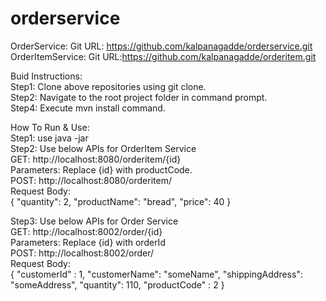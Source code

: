 # orderservice
OrderService:
Git URL: https://github.com/kalpanagadde/orderservice.git<br>
OrderItemService:
Git URL:https://github.com/kalpanagadde/orderitem.git

Buid Instructions:<br>
Step1: Clone above repositories using git clone.<br>
Step2: Navigate to the root project folder in command prompt.<br>
Step4: Execute mvn install command.

How To Run & Use:<br>
Step1: use java -jar <jar-file-name><br>
Step2: Use below APIs for OrderItem Service<br>
	GET: http://localhost:8080/orderitem/{id}<br>
	Parameters: Replace {id} with productCode.<br>
	POST: http://localhost:8080/orderitem/<br>
	Request Body:<br>
  {
    "quantity": 2,
    "productName": "bread",
    "price": 40
  }
	
Step3: Use below APIs for Order Service<br>
	GET: http://localhost:8002/order/{id}<br>
	Parameters: Replace {id} with orderId<br>
	POST: http://localhost:8002/order/<br>
	Request Body:<br>
  {
    "customerId" : 1,
    "customerName": "someName",
    "shippingAddress": "someAddress",
    "quantity": 110,
    "productCode" : 2
}

